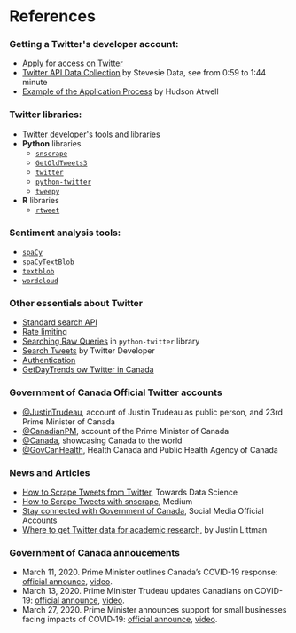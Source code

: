 # References

### Getting a Twitter's developer account:
- [Apply for access on Twitter](https://developer.twitter.com/en/apply-for-access)
- [Twitter API Data Collection](https://youtu.be/Jl-_dDqSaUQ?t=59) by Stevesie Data, see from 0:59 to 1:44 minute
- [Example of the Application Process](https://wptweetboost.com/example-of-the-twitter-developer-account-application-process/) by Hudson Atwell

### Twitter libraries:
- [Twitter developer's tools and libraries](https://developer.twitter.com/en/docs/developer-utilities/twitter-libraries)
- **Python** libraries
    - [`snscrape`](https://github.com/JustAnotherArchivist/snscrape)
    - [`GetOldTweets3`](https://pypi.org/project/GetOldTweets3/)
    - [`twitter`](https://github.com/sixohsix/twitter)
    - [`python-twitter`](https://python-twitter.readthedocs.io/en/latest/)
    - [`tweepy`](http://www.tweepy.org)
- **R** libraries
    - [`rtweet`](https://docs.ropensci.org/rtweet/)

### Sentiment analysis tools:
- [`spaCy`](https://spacy.io)
- [`spaCyTextBlob`](https://github.com/SamEdwardes/spaCyTextBlob)
- [`textblob`](https://textblob.readthedocs.io/en/dev/)
- [`wordcloud`](https://amueller.github.io/word_cloud/index.html)

### Other essentials about Twitter
- [Standard search API](https://developer.twitter.com/en/docs/tweets/search/api-reference/get-search-tweets)
- [Rate limiting](https://developer.twitter.com/en/docs/basics/rate-limiting)
- [Searching Raw Queries](https://python-twitter.readthedocs.io/en/latest/searching.html#raw-queries) in `python-twitter` library
- [Search Tweets](https://developer.twitter.com/en/docs/tweets/search/api-reference/get-search-tweets) by Twitter Developer
- [Authentication](https://developer.twitter.com/en/docs/basics/authentication/overview)
- [GetDayTrends ow Twitter in Canada](https://getdaytrends.com/canada/)

### Government of Canada Official Twitter accounts
- [@JustinTrudeau](https://twitter.com/JustinTrudeau?s=20), account of Justin Trudeau as public person, and 23rd Prime Minister of Canada
- [@CanadianPM](https://twitter.com/CanadianPM), account of the Prime Minister of Canada
- [@Canada](https://twitter.com/canada?lang=en), showcasing Canada to the world
- [@GovCanHealth](https://twitter.com/govcanhealth?lang=en), Health Canada and Public Health Agency of Canada

### News and Articles
- [How to Scrape Tweets from Twitter](https://towardsdatascience.com/how-to-scrape-tweets-from-twitter-59287e20f0f1), Towards Data Science
- [How to Scrape Tweets with snscrape](https://medium.com/better-programming/how-to-scrape-tweets-with-snscrape-90124ed006af), Medium
- [Stay connected with Government of Canada](https://www.international.gc.ca/gac-amc/contact-contactez/social-media_medias-sociaux.aspx?lang=eng), Social Media Official Accounts
- [Where to get Twitter data for academic research](https://gwu-libraries.github.io/sfm-ui/posts/2017-09-14-twitter-data), by Justin Littman

### Government of Canada annoucements
- March 11, 2020. Prime Minister outlines Canada’s COVID-19 response: [official announce](https://pm.gc.ca/en/news/news-releases/2020/03/11/prime-minister-outlines-canadas-covid-19-response), [video](https://youtu.be/YunI2PNZKxg).
- March 13, 2020. Prime Minister Trudeau updates Canadians on COVID-19: [official announce](https://pm.gc.ca/en/news/news-releases/2020/03/13/first-ministers-discuss-collective-efforts-address-impact-covid-19), [video](https://youtu.be/u70pUm7xHo0).
- March 27, 2020. Prime Minister announces support for small businesses facing impacts of COVID‑19: [official announce](https://pm.gc.ca/en/news/news-releases/2020/03/27/prime-minister-announces-support-small-businesses-facing-impacts), [video](https://youtu.be/1o-tV0A87l8).